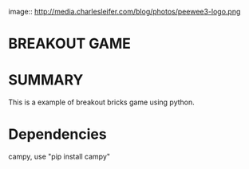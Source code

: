 image:: http://media.charlesleifer.com/blog/photos/peewee3-logo.png
# BREAKOUT GAME
SUMMARY
======
This is a example of breakout bricks game using python.

Dependencies
======
campy, use "pip install campy"

